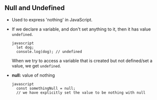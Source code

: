 ## Null and Undefined

-   Used to express 'nothing' in JavaScript.
    
-   If we declare a variable, and don't set anything to it, then it has value `undefined`.
    
    ```
    javascript
      let dog;
      console.log(dog); // undefined
     ```
      When we try to access a variable that is created but not defined/set a value, we get `undefined`.
    
-   **null:** value of nothing
  
   
    ```
    javascript
      const somethingNull = null;
      // we have explicitly set the value to be nothing with null
    ```
